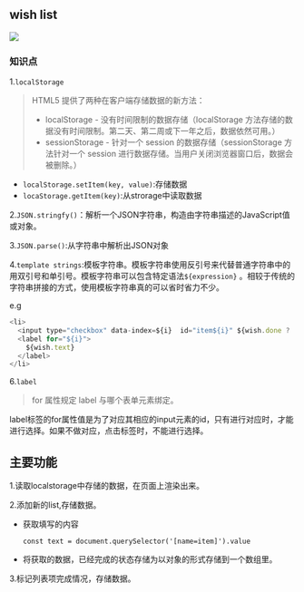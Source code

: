 ## wish list
![](http://ok7n02kz6.bkt.clouddn.com/FuY2iKQgHAhpV89jHFEoRaHLvTV7.gif)

###  知识点

1.`localStorage`

> HTML5 提供了两种在客户端存储数据的新方法：
>
> - localStorage - 没有时间限制的数据存储（localStorage 方法存储的数据没有时间限制。第二天、第二周或下一年之后，数据依然可用。）
> - sessionStorage - 针对一个 session 的数据存储（sessionStorage 方法针对一个 session 进行数据存储。当用户关闭浏览器窗口后，数据会被删除。）

- `localStorage.setItem(key, value)`:存储数据
- `locaStorage.getItem(key)`:从strorage中读取数据

2.`JSON.stringfy()`：解析一个JSON字符串，构造由字符串描述的JavaScript值或对象。

3.`JSON.parse()`:从字符串中解析出JSON对象

4.`template strings`:模板字符串。模板字符串使用反引号来代替普通字符串中的用双引号和单引号。模板字符串可以包含特定语法`${expression}` 。相较于传统的字符串拼接的方式，使用模板字符串真的可以省时省力不少。

e.g

```javascript
<li>
  <input type="checkbox" data-index=${i}  id="item${i}" ${wish.done ? 'checked':''} />
  <label for="${i}">
    ${wish.text}
  </label>
</li>
```

6.`label`

> for 属性规定 label 与哪个表单元素绑定。

label标签的for属性值是为了对应其相应的input元素的id，只有进行对应时，才能进行选择。如果不做对应，点击标签时，不能进行选择。

## 主要功能

1.读取localstorage中存储的数据，在页面上渲染出来。

2.添加新的list,存储数据。

- 获取填写的内容

  `const text = document.querySelector('[name=item]').value`

- 将获取的数据，已经完成的状态存储为以对象的形式存储到一个数组里。

3.标记列表项完成情况，存储数据。





















